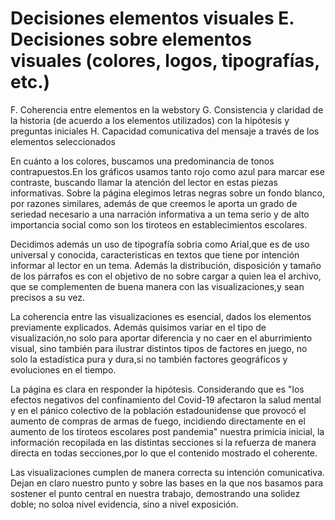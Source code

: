 # Decisiones elementos visuales E. Decisiones sobre elementos visuales (colores, logos, tipografías, etc.)
F. Coherencia entre elementos en la webstory
G. Consistencia y claridad de la historia (de acuerdo a los elementos utilizados) con la hipótesis y preguntas iniciales
H. Capacidad comunicativa del mensaje a través de los elementos seleccionados

En cuánto a los colores, buscamos una predominancia de tonos contrapuestos.En los gráficos usamos tanto rojo como azul para marcar ese contraste, buscando llamar la atención del lector en estas piezas informativas. Sobre la página elegimos letras negras sobre un fondo blanco, por razones similares, además de que creemos le aporta un grado de seriedad necesario a una narración informativa a un tema serio y de alto importancia social como son los tiroteos en establecimientos escolares. 

Decidimos además un uso de tipografía sobria como Arial,que es de uso universal y conocida, caracteristicas en textos que tiene por intención informar al lector en un tema. Además la distribución, disposición y tamaño de los párrafos es con el objetivo de no sobre cargar a quien lea el archivo, que se complementen de buena manera con las visualizaciones,y sean precisos a su vez. 

La coherencia entre las visualizaciones es esencial, dados los elementos previamente explicados. Además quisimos variar en el tipo de visualización,no solo para aportar diferencia y no caer en el aburrimiento visual, sino también para ilustrar distintos tipos de factores en juego, no solo la estadística pura y dura,si no también factores geográficos y evoluciones en el tiempo.

La página es clara en responder la hipótesis. Considerando que es "los efectos negativos del confinamiento del Covid-19 afectaron la salud mental y en el pánico colectivo de la población estadounidense que provocó el aumento de compras de armas de fuego, incidiendo directamente en el aumento de los tiroteos escolares post pandemia" nuestra primicia inicial, la información recopilada en las distintas secciones si la refuerza de manera directa en todas secciones,por lo que el contenido mostrado el coherente.

Las visualizaciones cumplen de manera correcta su intención comunicativa. Dejan en claro nuestro punto y sobre las bases en la que nos basamos para sostener el punto central en nuestra trabajo, demostrando una solidez doble; no soloa nivel evidencia, sino a nivel exposición. 



